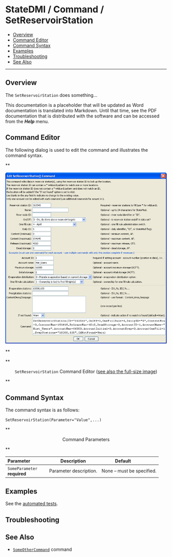 # StateDMI / Command / SetReservoirStation #

* [Overview](#overview)
* [Command Editor](#command-editor)
* [Command Syntax](#command-syntax)
* [Examples](#examples)
* [Troubleshooting](#troubleshooting)
* [See Also](#see-also)

-------------------------

## Overview ##

The `SetReservoirStation` does something...

This documentation is a placeholder that will be updated as Word documentation is translated into Markdown.
Until that time, see the PDF documentation that is distributed with the software and can be accessed
from the ***Help*** menu.

## Command Editor ##

The following dialog is used to edit the command and illustrates the command syntax.

**<p style="text-align: center;">
![SetReservoirStation](SetReservoirStation.png)
</p>**

**<p style="text-align: center;">
`SetReservoirStation` Command Editor (<a href="../SetReservoirStation.png">see also the full-size image</a>)
</p>**

## Command Syntax ##

The command syntax is as follows:

```text
SetReservoirStation(Parameter="Value",...)
```
**<p style="text-align: center;">
Command Parameters
</p>**

| **Parameter**&nbsp;&nbsp;&nbsp;&nbsp;&nbsp;&nbsp;&nbsp;&nbsp;&nbsp;&nbsp;&nbsp;&nbsp; | **Description** | **Default**&nbsp;&nbsp;&nbsp;&nbsp;&nbsp;&nbsp;&nbsp;&nbsp;&nbsp;&nbsp; |
| --------------|-----------------|----------------- |
|`SomeParameter`<br>**required**|Parameter description.|None – must be specified.|

## Examples ##

See the [automated tests](https://github.com/OpenCDSS/cdss-app-statedmi-test/tree/master/test/regression/commands/SetReservoirStation).

## Troubleshooting ##

## See Also ##

* [`SomeOtherCommand`](../SomeOtherCommand/SomeOtherCommand) command
